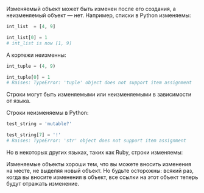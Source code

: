 Изменяемый объект может быть изменен после его создания, а неизменяемый объект — нет. 
Например, списки в Python изменяемы:

```python
int_list  = [4, 9]

int_list[0] = 1
# int_list is now [1, 9]

```

А кортежи неизменны:
```python
int_tuple = (4, 9)

int_tuple[0] = 1
# Raises: TypeError: 'tuple' object does not support item assignment

```

Строки могут быть изменяемыми или неизменяемыми в зависимости от языка.

Строки неизменяемы в Python:

```python
test_string = 'mutable?'

test_string[7] = '!'
# Raises: TypeError: 'str' object does not support item assignment

```

Но в некоторых других языках, таких как Ruby, строки изменяемы:

Изменяемые объекты хороши тем, что вы можете вносить изменения на месте, не выделяя новый объект. 
Но будьте осторожны: всякий раз, когда вы вносите изменения в объект, все ссылки на этот объект теперь будут отражать изменение.
